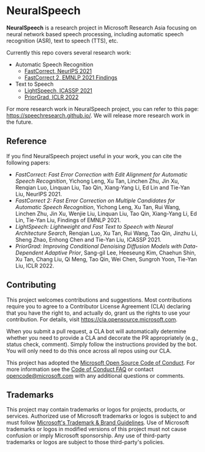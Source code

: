 # NeuralSpeech

**NeuralSpeech** is a research project in Microsoft Research Asia focusing on neural network based speech processing, including automatic speech recognition (ASR), text to speech (TTS), etc. 

Currently this repo covers several research work: 
* Automatic Speech Recognition
  + [FastCorrect, NeurIPS 2021](https://arxiv.org/pdf/2105.03842.pdf) 
  + [FastCorrect 2, EMNLP 2021 Findings](https://arxiv.org/pdf/2109.14420.pdf)
* Text to Speech
  + [LightSpeech, ICASSP 2021](https://arxiv.org/pdf/2102.04040.pdf)
  + [PriorGrad, ICLR 2022](https://arxiv.org/pdf/2106.06406.pdf)


For more research work in NeuralSpeech project, you can refer to this page: https://speechresearch.github.io/. We will release more research work in the future. 



## Reference

If you find NeuralSpeech project useful in your work, you can cite the following papers:

* *FastCorrect: Fast Error Correction with Edit Alignment for Automatic Speech Recognition*, Yichong Leng, Xu Tan, Linchen Zhu, Jin Xu, Renqian Luo, Linquan Liu, Tao Qin, Xiang-Yang Li, Ed Lin and Tie-Yan Liu, NeurIPS 2021.
* *FastCorrect 2: Fast Error Correction on Multiple Candidates for Automatic Speech Recognition*, Yichong Leng, Xu Tan, Rui Wang, Linchen Zhu, Jin Xu, Wenjie Liu, Linquan Liu, Tao Qin, Xiang-Yang Li, Ed Lin, Tie-Yan Liu, Findings of EMNLP 2021.
* *LightSpeech: Lightweight and Fast Text to Speech with Neural Architecture Search*, Renqian Luo, Xu Tan, Rui Wang, Tao Qin, Jinzhu Li, Sheng Zhao, Enhong Chen and Tie-Yan Liu, ICASSP 2021.
* *PriorGrad: Improving Conditional Denoising Diffusion Models with Data-Dependent Adaptive Prior*, Sang-gil Lee, Heeseung Kim, Chaehun Shin, Xu Tan, Chang Liu, Qi Meng, Tao Qin, Wei Chen, Sungroh Yoon, Tie-Yan Liu, ICLR 2022.


## Contributing

This project welcomes contributions and suggestions.  Most contributions require you to agree to a
Contributor License Agreement (CLA) declaring that you have the right to, and actually do, grant us
the rights to use your contribution. For details, visit https://cla.opensource.microsoft.com.

When you submit a pull request, a CLA bot will automatically determine whether you need to provide
a CLA and decorate the PR appropriately (e.g., status check, comment). Simply follow the instructions
provided by the bot. You will only need to do this once across all repos using our CLA.

This project has adopted the [Microsoft Open Source Code of Conduct](https://opensource.microsoft.com/codeofconduct/).
For more information see the [Code of Conduct FAQ](https://opensource.microsoft.com/codeofconduct/faq/) or
contact [opencode@microsoft.com](mailto:opencode@microsoft.com) with any additional questions or comments.

## Trademarks

This project may contain trademarks or logos for projects, products, or services. Authorized use of Microsoft 
trademarks or logos is subject to and must follow 
[Microsoft's Trademark & Brand Guidelines](https://www.microsoft.com/en-us/legal/intellectualproperty/trademarks/usage/general).
Use of Microsoft trademarks or logos in modified versions of this project must not cause confusion or imply Microsoft sponsorship.
Any use of third-party trademarks or logos are subject to those third-party's policies.
